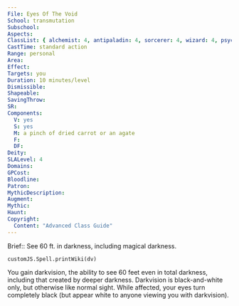 ```yaml
---
File: Eyes Of The Void
School: transmutation
Subschool: 
Aspects: 
ClassList: { alchemist: 4, antipaladin: 4, sorcerer: 4, wizard: 4, psychic: 4 }
CastTime: standard action
Range: personal
Area: 
Effect: 
Targets: you
Duration: 10 minutes/level
Dismissible: 
Shapeable: 
SavingThrow: 
SR: 
Components:
  V: yes
  S: yes
  M: a pinch of dried carrot or an agate
  F: 
  DF: 
Deity: 
SLALevel: 4
Domains: 
GPCost: 
Bloodline: 
Patron: 
MythicDescription: 
Augment: 
Mythic: 
Haunt: 
Copyright:
  Content: "Advanced Class Guide"
---
```

Brief:: See 60 ft. in darkness, including magical darkness.

```dataviewjs
customJS.Spell.printWiki(dv)
```

You gain darkvision, the ability to see 60 feet even in total darkness, including that created by deeper darkness.  Darkvision is black-and-white only, but otherwise like normal sight. While affected, your eyes turn completely black (but appear white to anyone viewing you with darkvision).
